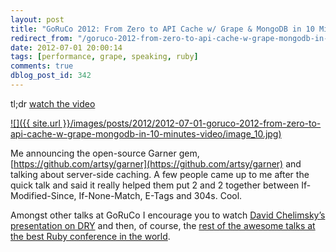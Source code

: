 ```yaml
---
layout: post
title: "GoRuCo 2012: From Zero to API Cache w/ Grape & MongoDB in 10 Minutes (Video)"
redirect_from: "/goruco-2012-from-zero-to-api-cache-w-grape-mongodb-in-10-minutes-video/"
date: 2012-07-01 20:00:14
tags: [performance, grape, speaking, ruby]
comments: true
dblog_post_id: 342
---
```

tl;dr [watch the video](https://www.youtube.com/watch?v=e9HLflRXMcA)

[![]({{ site.url }}/images/posts/2012/2012-07-01-goruco-2012-from-zero-to-api-cache-w-grape-mongodb-in-10-minutes-video/image_10.jpg)](https://www.youtube.com/watch?v=e9HLflRXMcA)

Me announcing the open-source Garner gem, [https://github.com/artsy/garner](https://github.com/artsy/garner) and talking about server-side caching. A few people came up to me after the quick talk and said it really helped them put 2 and 2 together between If-Modified-Since, If-None-Match, E-Tags and 304s. Cool.

Amongst other talks at GoRuCo I encourage you to watch [David Chelimsky’s presentation on DRY](https://www.youtube.com/watch?v=UvlyJv0eIf8) and then, of course, the [rest of the awesome talks at the best Ruby conference in the world](https://www.youtube.com/results?search_query=gogaruco+2012).
